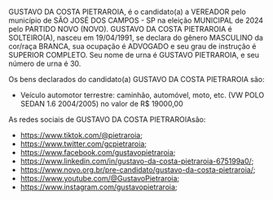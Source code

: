GUSTAVO DA COSTA PIETRAROIA, é o candidato(a) a VEREADOR pelo município de SÃO JOSÉ DOS CAMPOS - SP na eleição MUNICIPAL de 2024 pelo PARTIDO NOVO (NOVO). GUSTAVO DA COSTA PIETRAROIA é SOLTEIRO(A), nasceu em 19/04/1991, se declara do gênero MASCULINO da cor/raça BRANCA, sua ocupação é ADVOGADO e seu grau de instrução é SUPERIOR COMPLETO. Seu nome de urna é GUSTAVO PIETRAROIA, e seu número de urna é 30.

Os bens declarados do candidato(a) GUSTAVO DA COSTA PIETRAROIA são: 
- Veículo automotor terrestre: caminhão, automóvel, moto, etc. (VW POLO SEDAN 1.6 2004/2005) no valor de R$ 19000,00

As redes sociais de GUSTAVO DA COSTA PIETRAROIAsão:
- https://www.tiktok.com/@pietraroia;
- https://www.twitter.com/gcpietraroia;
- https://www.facebook.com/gustavopietraroia;
- https://www.linkedin.com/in/gustavo-da-costa-pietraroia-675199a0/;
- https://www.novo.org.br/pre-candidato/gustavo-da-costa-pietraroia/;
- https://www.youtube.com/@GustavoPietraroia;
- https://www.instagram.com/gustavopietraroia;